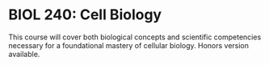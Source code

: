 # BIOL 240: Cell Biology

This course will cover both biological concepts and scientific competencies necessary for a foundational mastery of cellular biology. Honors version available.